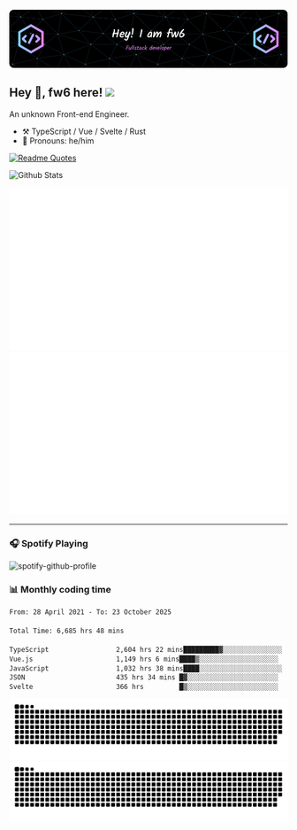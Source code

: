 ![Header](github-header-image.png)

## Hey 👋, fw6 here! <img src="https://github.githubassets.com/images/mona-whisper.gif" height="24" />


An unknown Front-end Engineer.

-   :hammer_and_pick: TypeScript / Vue / Svelte / Rust
-   :man: Pronouns: he/him


[![Readme Quotes](https://quotes-github-readme.vercel.app/api?type=horizontal&theme=algolia)](https://github.com/piyushsuthar/github-readme-quotes)



![Github Stats](https://github-readme-stats.vercel.app/api?username=fw6&bg_color=30,e96443,904e95&title_color=fff&text_color=fff)

![](https://raw.githubusercontent.com/fw6/github-stats-transparent/output/generated/overview.svg)
![](https://raw.githubusercontent.com/fw6/github-stats-transparent/output/generated/languages.svg)


---

### 🎧 Spotify Playing

<!-- ![spotify-github-profile](/img/default.svg) -->

![spotify-github-profile](https://spotify-github-profile.vercel.app/api/view.svg?uid=r6wn4hdvypv0lkzyrj0e0pjct&cover_image=true&theme=default&show_offline=true&background_color=9a10ad&interchange=true&bar_color_cover=true)



### :bar_chart: Monthly coding time 

<!--START_SECTION:waka-->

```txt
From: 28 April 2021 - To: 23 October 2025

Total Time: 6,685 hrs 48 mins

TypeScript                 2,604 hrs 22 mins█████████▓░░░░░░░░░░░░░░░   38.95 %
Vue.js                     1,149 hrs 6 mins████▒░░░░░░░░░░░░░░░░░░░░   17.19 %
JavaScript                 1,032 hrs 38 mins████░░░░░░░░░░░░░░░░░░░░░   15.45 %
JSON                       435 hrs 34 mins █▓░░░░░░░░░░░░░░░░░░░░░░░   06.51 %
Svelte                     366 hrs         █▒░░░░░░░░░░░░░░░░░░░░░░░   05.47 %
```

<!--END_SECTION:waka-->




![github contribution grid snake animation](https://raw.githubusercontent.com/platane/platane/output/github-contribution-grid-snake-dark.svg#gh-dark-mode-only)![github contribution grid snake animation](https://raw.githubusercontent.com/platane/platane/output/github-contribution-grid-snake.svg#gh-light-mode-only)
